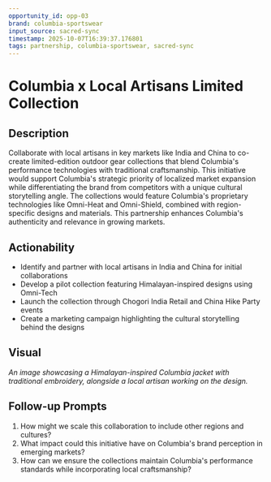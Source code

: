 ```yaml
---
opportunity_id: opp-03
brand: columbia-sportswear
input_source: sacred-sync
timestamp: 2025-10-07T16:39:37.176801
tags: partnership, columbia-sportswear, sacred-sync
---
```


# Columbia x Local Artisans Limited Collection

## Description

Collaborate with local artisans in key markets like India and China to co-create limited-edition outdoor gear collections that blend Columbia's performance technologies with traditional craftsmanship. This initiative would support Columbia's strategic priority of localized market expansion while differentiating the brand from competitors with a unique cultural storytelling angle. The collections would feature Columbia's proprietary technologies like Omni-Heat and Omni-Shield, combined with region-specific designs and materials. This partnership enhances Columbia's authenticity and relevance in growing markets.

## Actionability

- Identify and partner with local artisans in India and China for initial collaborations
- Develop a pilot collection featuring Himalayan-inspired designs using Omni-Tech
- Launch the collection through Chogori India Retail and China Hike Party events
- Create a marketing campaign highlighting the cultural storytelling behind the designs

## Visual

*An image showcasing a Himalayan-inspired Columbia jacket with traditional embroidery, alongside a local artisan working on the design.*

## Follow-up Prompts

1. How might we scale this collaboration to include other regions and cultures?
2. What impact could this initiative have on Columbia's brand perception in emerging markets?
3. How can we ensure the collections maintain Columbia's performance standards while incorporating local craftsmanship?

